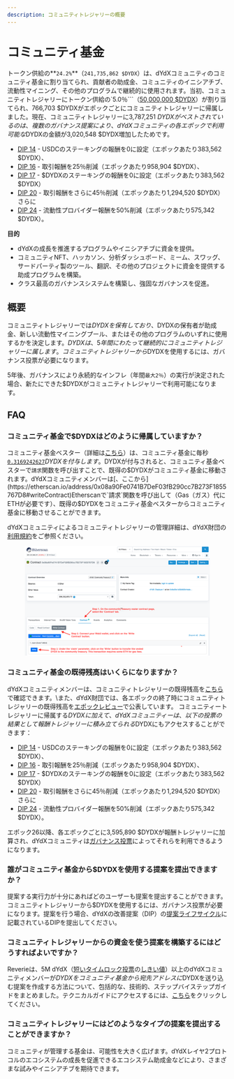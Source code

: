 ```yaml
---
description: コミュニティトレジャリーの概要
---
```


# コミュニティ基金

トークン供給の**`24.2%`**（`241,735,862 $DYDX`）は、dYdXコミュニティのコミュニティ基金に割り当てられ、貢献者の助成金、コミュニティのイニシアチブ、流動性マイニング、その他のプログラムで継続的に使用されます。当初、コミュニティトレジャリーにトークン供給の`5.0％```（[50,000,000 $DYDX](https://docs.dydx.community/dydx-governance/start-here/dydx-allocations)）が割り当てられ、766,703 $DYDXがエポックごとにコミュニティトレジャリーに帰属しました。現在、コミュニティトレジャリーに3,787,251 $DYDXがベストされているのは、複数のガバナンス提案により、dYdXコミュニティの各エポックで利用可能な$DYDXの金額が3,020,548 $DYDX増加したためです。

* [DIP 14](https://dydx.community/dashboard/proposal/7) - USDCのステーキングの報酬を0に設定（エポックあたり383,562 $DYDX）、
* [DIP 16](https://dydx.community/dashboard/proposal/8) - 取引報酬を25％削減（エポックあたり958,904 $DYDX）、
* [DIP 17](https://dydx.community/dashboard/proposal/9) - $DYDXのステーキングの報酬を0に設定（エポックあたり383,562 $DYDX）
* [DIP 20](https://dydx.community/dashboard/proposal/11) - 取引報酬をさらに45％削減（エポックあたり1,294,520 $DYDX）さらに
* [DIP 24](https://github.com/dydxfoundation/dip/blob/master/content/dips/DIP-24.md) - 流動性プロバイダー報酬を50%削減（エポックあたり575,342 $DYDX）。



**目的**

* dYdXの成長を推進するプログラムやイニシアチブに資金を提供。
* コミュニティNFT、ハッカソン、分析ダッシュボード、ミーム、スワッグ、サードパーティ製のツール、翻訳、その他のプロジェクトに資金を提供する助成プログラムを構築。
* クラス最高のガバナンスシステムを構築し、強固なガバナンスを促進。

## 概要

コミュニティトレジャリーでは$DYDXを保有しており、$DYDXの保有者が助成金、新しい流動性マイニングプール、またはその他のプログラムのいずれに使用するかを決定します。$DYDXは、5年間にわたって継続的にコミュニティトレジャリーに属します。コミュニティトレジャリーから$DYDXを使用するには、ガバナンス投票が必要になります。

5年後、ガバナンスにより永続的なインフレ（年間`最大2％`）の実行が決定された場合、新たにできた$DYDXがコミュニティトレジャリーで利用可能になります。

## FAQ

### コミュニティ基金で$DYDXはどのように帰属していますか？

コミュニティ基金ベスター（詳細は[こちら](https://docs.dydx.community/dydx-governance/resources/technical-overview#governance-architecture-overview)）は、コミュニティ基金に毎秒[`0.3169242627`](tel:03169242627)$DYDXを付与します。$DYDXが付与されると、コミュニティ基金ベスターで`請求`関数を呼び出すことで、既得の$DYDXがコミュニティ基金に移動されます。dYdXコミュニティメンバーは[、ここから](https://etherscan.io/address/0x08a90Fe0741B7DeF03fB290cc7B273F1855767D8#writeContract)Etherscanで`請求`関数を呼び出して（Gas（ガス）代にETHが必要です）、既得の$DYDXをコミュニティ基金ベスターからコミュニティ基金に移動させることができます。

dYdXコミュニティによるコミュニティトレジャリーの管理詳細は、dYdX財団の[利用規約](https://dydx.foundation/terms)をご参照ください。

<figure><img src="../.gitbook/assets/claim-function-CT-vester.png" alt=""><figcaption></figcaption></figure>

### コミュニティ基金の既得残高はいくらになりますか？

dYdXコミュニティメンバーは、コミュニティトレジャリーの既得残高を[こちら](https://dydx.shippooor.xyz/)で確認できます。\\また、dYdX財団では、各エポックの終了時にコミュニティトレジャリーの既得残高を[エポックレビュー](https://dydx.foundation/blog)で公表しています。 コミュニティートレジャリーに帰属する$DYDXに加えて、dYdXコミュニティーは、以下の投票の結果として報酬トレジャリーに積み立てられる$DYDXにもアクセスすることができます：

* [DIP 14](https://dydx.community/dashboard/proposal/7) - USDCのステーキングの報酬を0に設定（エポックあたり383,562 $DYDX）、
* [DIP 16](https://dydx.community/dashboard/proposal/8) - 取引報酬を25％削減（エポックあたり958,904 $DYDX）、
* [DIP 17](https://dydx.community/dashboard/proposal/9) - $DYDXのステーキングの報酬を0に設定（エポックあたり383,562 $DYDX）
* [DIP 20](https://dydx.community/dashboard/proposal/11) - 取引報酬をさらに45％削減（エポックあたり1,294,520 $DYDX）さらに
* [DIP 24](https://github.com/dydxfoundation/dip/blob/master/content/dips/DIP-24.md) - 流動性プロバイダー報酬を50%削減（エポックあたり575,342 $DYDX）。

エポック26以降、各エポックごとに3,595,890 $DYDXが報酬トレジャリーに加算され、dYdXコミュニティは[ガバナンス投票](https://docs.dydx.community/dydx-governance/voting-and-governance/governance-parameters)によってそれらを利用できるようになります。

### 誰がコミュニティ基金から$DYDXを使用する提案を提出できますか？

提案する実行力が十分にあればどのユーザーも提案を提出することができます。コミュニティトレジャリーから$DYDXを使用するには、ガバナンス投票が必要になります。提案を行う場合、dYdXの改善提案（DIP）の[提案ライフサイクル](../voting-and-governance/dip-proposal-lifecycle.md)に記載されているDIPを提出してください。

### コミュニティトレジャリーからの資金を使う提案を構築するにはどうすればよいですか？

Reverieは、5M dYdX（[短いタイムロック投票](https://docs.dydx.community/dydx-governance/voting-and-governance/governance-process#short-timelock-executor)の[しきい値](https://docs.dydx.community/dydx-governance/voting-and-governance/governance-parameters#timelock-parameters)）以上のdYdXコミュニティメンバーが$DYDXをコミュニティ基金から宛先アドレスに$DYDXを送り込む提案を作成する方法について、包括的な、技術的、ステップバイステップガイドをまとめました。テクニカルガイドにアクセスするには、[こちら](https://app.gitbook.com/o/-MeNgGQU0ucT2xo4s8-T/s/-MeNfSkgj48hU0q8Zbjn/\~/changes/EyisuFjLIyJ7K9RzaTfJ/technical-guide-on-building-a-dydx-community-treasury-spending-proposal)をクリックしてください。

### コミュニティトレジャリーにはどのようなタイプの提案を提出することができますか？

コミュニティが管理する基金は、可能性を大きく広げます。dYdXレイヤ2プロトコルのエコシステムの成長を促進できるエコシステム助成金などにより、さまざまな試みやイニシアチブを期待できます。
